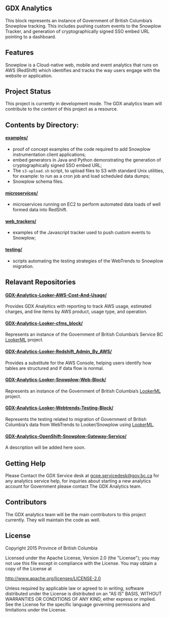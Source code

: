 ## GDX Analytics

This block represents an instance of Government of British Columbia’s Snowplow tracking. This includes pushing custom events to the Snowplow Tracker, and generation of cryptographically signed SSO embed URL pointing to a dashboard.

## Features

Snowplow is a Cloud-native web, mobile and event analytics that runs on AWS (RedShift) which identifies and tracks the way users engage with the website or application.

## Project Status

This project is currently in development mode. The GDX analytics team will contribute to the content of this project as a resource.

## Contents by Directory:

#### [examples/](./examples/)

- proof of concept examples of the code required to add Snowplow instrumentation client applications;
- embed generators in Java and Python demonstrating the generation of cryptographically signed SSO embed URL;
- The `s3-upload.sh` script, to upload files to S3 with standard Unix utilities, for example: to run as a cron job and load scheduled data dumps;
- Snowplow schema files.

#### [microservices/](./microservices/)

- microservices running on EC2 to perform automated data loads of well formed data into RedShift.

#### [web_trackers/](./web_trackers)

- examples of the Javascript tracker used to push custom events to Snowplow;

#### [testing/](./testing/)

- scripts automating the testing strategies of the WebTrends to Snowplow migration.

## Relavant Repositories

#### [GDX-Analytics-Looker-AWS-Cost-And-Usage/](https://github.com/bcgov/GDX-Analytics-Looker-AWS-Cost-And-Usage) 
Provides GDX Analyitics with reporting to track AWS usage, estimated charges, and line items by AWS product, usage type, and operation.
#### [GDX-Analytics-Looker-cfms_block/](https://github.com/bcgov/GDX-Analytics-Looker-cfms_block)
Represents an instance of the Government of British Columbia’s Service BC [LookerML](https://docs.looker.com/data-modeling/learning-lookml/what-is-lookml) project.
#### [GDX-Analytics-Looker-Redshift_Admin_By_AWS/](https://github.com/bcgov/GDX-Analytics-Looker-Redshift_Admin_By_AWS)
Provides a substitute for the AWS Console, helping users identify how tables are structured and if data flow is normal.
#### [GDX-Analytics-Looker-Snowplow-Web-Block/](https://github.com/bcgov/GDX-Analytics-Looker-Snowplow-Web-Block)
Represents an instance of the Government of British Columbia’s [LookerML](https://docs.looker.com/data-modeling/learning-lookml/what-is-lookml) project.
#### [GDX-Analytics-Looker-Webtrends-Testing-Block/](https://github.com/bcgov/GDX-Analytics-Looker-Webtrends-Testing-Block)
Represents the testing related to migration of Government of British Columbia’s data from WebTrends to Looker/Snowplow using [LookerML](https://docs.looker.com/data-modeling/learning-lookml/what-is-lookml).
#### [GDX-Analytics-OpenShift-Snowplow-Gateway-Service/](https://github.com/bcgov/GDX-Analytics-OpenShift-Snowplow-Gateway-Service)
A description will be added here soon.

## Getting Help

Please Contact the GDX Service desk at gcpe.servicedesk@gov.bc.ca for any analytics service help, for inquiries about starting a new analytics account for Government please contact The GDX Analytics team.

## Contributors

The GDX analytics team will be the main contributors to this project currently. They will maintain the code as well. 

## License


Copyright 2015 Province of British Columbia

Licensed under the Apache License, Version 2.0 (the "License");
you may not use this file except in compliance with the License.
You may obtain a copy of the License at

   http://www.apache.org/licenses/LICENSE-2.0

Unless required by applicable law or agreed to in writing, software
distributed under the License is distributed on an "AS IS" BASIS,
WITHOUT WARRANTIES OR CONDITIONS OF ANY KIND, either express or implied.
See the License for the specific language governing permissions and limitations under the License.
